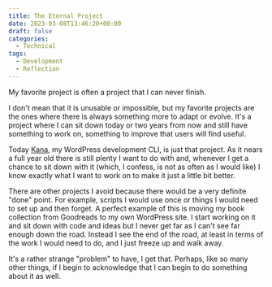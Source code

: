 ```yaml
---
title: The Eternal Project
date: 2023-03-08T13:46:20+00:00
draft: false
categories:
  - Technical
tags:
  - Development
  - Reflection
---
```


My favorite project is often a project that I can never finish.

I don't mean that it is unusable or impossible, but my favorite projects are the ones where there is always something more to adapt or evolve. It's a project where I can sit down today or two years from now and still have something to work on, something to improve that users will find useful.

Today [Kana][1], my WordPress development CLI, is just that project. As it nears a full year old there is still plenty I want to do with and, whenever I get a chance to sit down with it (which, I confess, is not as often as I would like) I know exactly what I want to work on to make it just a little bit better.

There are other projects I avoid because there would be a very definite "done" point. For example, scripts I would use once or things I would need to set up and then forget. A perfect example of this is moving my book collection from Goodreads to my own WordPress site. I start working on it and sit down with code and ideas but I never get far as I can't see far enough down the road. Instead I see the end of the road, at least in terms of the work I would need to do, and I just freeze up and walk away.

It's a rather strange "problem" to have, I get that. Perhaps, like so many other things, if I begin to acknowledge that I can begin to do something about it as well.

 [1]: https://github.com/ChrisWiegman/kana/